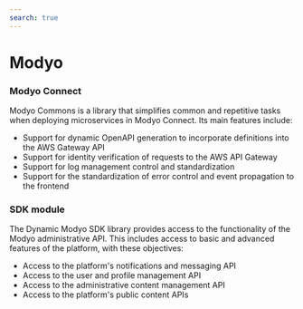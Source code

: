 ```yaml
---
search: true
---
```


# Modyo

### Modyo Connect

Modyo Commons is a library that simplifies common and repetitive tasks when deploying microservices in Modyo Connect. Its main features include:
- Support for dynamic OpenAPI generation to incorporate definitions into the AWS Gateway API
- Support for identity verification of requests to the AWS API Gateway
- Support for log management control and standardization
- Support for the standardization of error control and event propagation to the frontend


### SDK module

The Dynamic Modyo SDK library provides access to the functionality of the Modyo administrative API. This includes access to basic and advanced features of the platform, with these objectives:
- Access to the platform's notifications and messaging API
- Access to the user and profile management API
- Access to the administrative content management API
- Access to the platform's public content APIs

